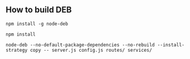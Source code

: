 How to build DEB
---

`npm install -g node-deb`

`npm install`

`node-deb --no-default-package-dependencies --no-rebuild --install-strategy copy -- server.js config.js routes/ services/`
